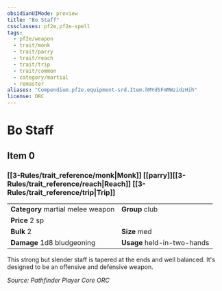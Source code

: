 ```yaml
---
obsidianUIMode: preview
title: "Bo Staff"
cssclasses: pf2e,pf2e-spell
tags:
  - pf2e/weapon
  - trait/monk
  - trait/parry
  - trait/reach
  - trait/trip
  - trait/common
  - category/martial
  - remaster
aliases: "Compendium.pf2e.equipment-srd.Item.hMYdSFmMWzidzHih"
license: ORC
---
```

# Bo Staff
## Item 0
### [[3-Rules/trait_reference/monk|Monk]] [[parry]][[3-Rules/trait_reference/reach|Reach]] [[3-Rules/trait_reference/trip|Trip]] 

|  |  |
| -- | -- |
| **Category** martial melee weapon | **Group** club |
| **Price** 2 sp |  |
| **Bulk** 2 | **Size** med |
| **Damage** 1d8 bludgeoning  | **Usage** held-in-two-hands |



This strong but slender staff is tapered at the ends and well balanced. It's designed to be an offensive and defensive weapon.

*Source: Pathfinder Player Core*
*ORC*